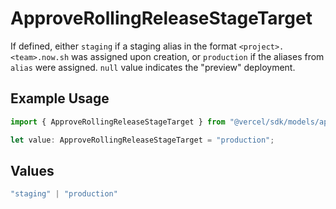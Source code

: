 # ApproveRollingReleaseStageTarget

If defined, either `staging` if a staging alias in the format `<project>.<team>.now.sh` was assigned upon creation, or `production` if the aliases from `alias` were assigned. `null` value indicates the "preview" deployment.

## Example Usage

```typescript
import { ApproveRollingReleaseStageTarget } from "@vercel/sdk/models/approverollingreleasestageop.js";

let value: ApproveRollingReleaseStageTarget = "production";
```

## Values

```typescript
"staging" | "production"
```